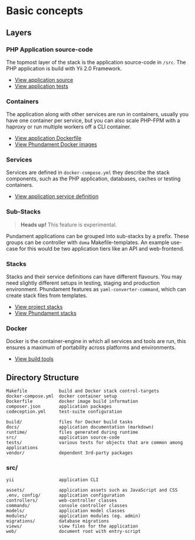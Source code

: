 Basic concepts
==============

Layers
------

### PHP Application source-code

The topmost layer of the stack is the application source-code in `/src`. The PHP application is build with
Yii 2.0 Framework.

- [View application source](https://github.com/phundament/app/tree/master/src)
- [View application tests](https://github.com/phundament/app/tree/master/tests)

### Containers

The application along with other services are run in containers, usually you have one container per service, but
you can also scale PHP-FPM with a haproxy or run multiple workers off a CLI container.

- [View application Dockerfile](https://github.com/phundament/app/blob/master/Dockerfile)
- [View Phundament Docker images](https://registry.hub.docker.com/repos/phundament/)

### Services

Services are defined in `docker-compose.yml` they describe the stack components, such as the PHP application, databases,
caches or testing containers.

- [View application service definition](https://github.com/phundament/app/blob/master/docker-compose.yml)

### Sub-Stacks

> **Heads up!** This feature is experimental.

Pundament applications can be grouped into sub-stacks by a prefix. These groups can be controller with `doma` Makefile-templates.
An example use-case for this would be two application tiers like an API and web-frontend.

### Stacks

Stacks and their service definitions can have different flavours. You may need slightly different setups in testing, staging
and production environment. Phundament features as `yaml-converter-command`, which can create stack files from templates.
  
- [View project stacks](https://github.com/phundament/app/tree/master/build/stacks-gen)
- [View Phundament stacks](https://github.com/neam/docker-stack/tree/develop/stacks/phundament)  

### Docker

Docker is the container-engine in which all services and tools are run, this ensures a maximum of portability across
 platforms and environments.

- [View build tools](https://github.com/phundament/app/tree/master/build)

Directory Structure
-------------------

```
Makefile            build and Docker stack control-targets
docker-compose.yml  docker container setup
Dockerfile          docker image build information
composer.json       application packages
codeception.yml     test-suite configuration

build/              files for Docker build tasks
docs/               application documentation (markdown)
runtime/            files generated during runtime
src/                application source-code
tests/              various tests for objects that are common among applications
vendor/             dependent 3rd-party packages
```

### src/

```
yii                 application CLI

assets/             application assets such as JavaScript and CSS
.env, config/       application configuration
controllers/        web-controller classes
commands/           console controller classes
models/             application model classes
modules/            application modules (eg. admin)
migrations/         database migrations
views/              view files for the application
web/                document root with entry-script
```
